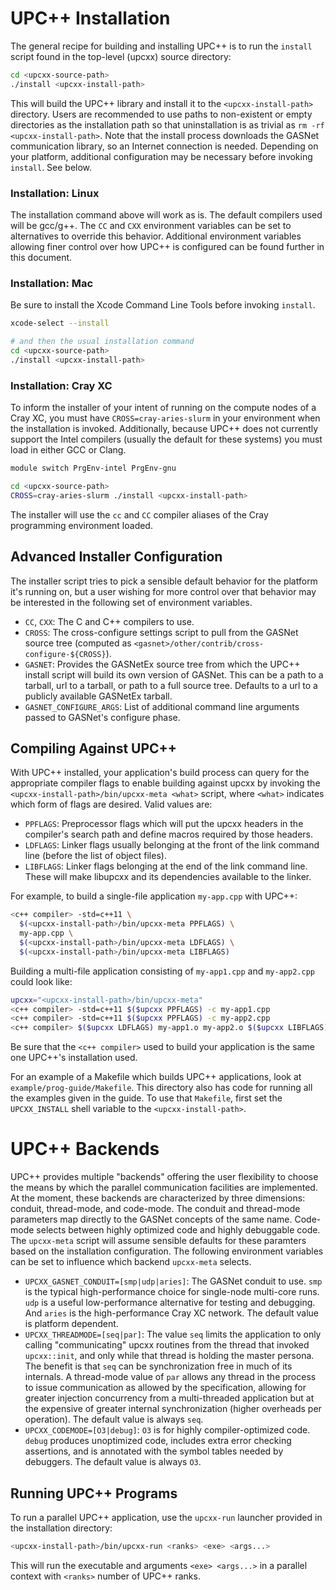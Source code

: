 # UPC\+\+ Installation #

The general recipe for building and installing UPC\+\+ is to run the
`install` script found in the top-level (upcxx) source directory:

```bash
cd <upcxx-source-path>
./install <upcxx-install-path>
```

This will build the UPC\+\+ library and install it to the 
`<upcxx-install-path>` directory. Users are recommended to use paths to 
non-existent or empty directories as the installation path so that 
uninstallation is as trivial as `rm -rf <upcxx-install-path>`.  Note 
that the install process downloads the GASNet communication library, so 
an Internet connection is needed. Depending on your platform, 
additional configuration may be necessary before invoking `install`. 
See below.

### Installation: Linux ###

The installation command above will work as is. The default compilers 
used will be gcc/g++. The `CC` and `CXX` environment variables can be 
set to alternatives to override this behavior. Additional environment 
variables allowing finer control over how UPC\+\+ is configured can be 
found further in this document.

### Installation: Mac ###

Be sure to install the Xcode Command Line Tools before invoking
`install`.

```bash
xcode-select --install

# and then the usual installation command
cd <upcxx-source-path>
./install <upcxx-install-path>
```

### Installation: Cray XC ###

To inform the installer of your intent of running on the compute nodes 
of a Cray XC, you must have `CROSS=cray-aries-slurm` in your 
environment when the installation is invoked. Additionally, because 
UPC\+\+ does not currently support the Intel compilers (usually the 
default for these systems) you must load in either GCC or Clang.

```bash
module switch PrgEnv-intel PrgEnv-gnu

cd <upcxx-source-path>
CROSS=cray-aries-slurm ./install <upcxx-install-path>
```

The installer will use the `cc` and `CC` compiler aliases of the Cray
programming environment loaded.

## Advanced Installer Configuration ##

The installer script tries to pick a sensible default behavior for the
platform it's running on, but a user wishing for more control over that
behavior may be interested in the following set of environment
variables.

* `CC`, `CXX`: The C and C\+\+ compilers to use.
* `CROSS`: The cross-configure settings script to pull from the GASNet 
  source tree (computed as 
`<gasnet>/other/contrib/cross-configure-${CROSS}`).
* `GASNET`: Provides the GASNetEx source tree from which the UPC\+\+ 
  install script will build its own version of GASNet. This can be a 
  path to a tarball, url to a tarball, or path to a full source tree. 
  Defaults to a url to a publicly available GASNetEx tarball.
* `GASNET_CONFIGURE_ARGS`: List of additional command line arguments
  passed to GASNet's configure phase.

## Compiling Against UPC\+\+ ##

With UPC\+\+ installed, your application's build process can query for
the appropriate compiler flags to enable building against upcxx by
invoking the `<upcxx-install-path>/bin/upcxx-meta <what>` script, where
`<what>` indicates which form of flags are desired. Valid values are:

* `PPFLAGS`: Preprocessor flags which will put the upcxx headers in 
  the compiler's search path and define macros required by those 
  headers.
* `LDFLAGS`: Linker flags usually belonging at the front of the link
  command line (before the list of object files).
* `LIBFLAGS`: Linker flags belonging at the end of the link command
  line. These will make libupcxx and its dependencies available to
  the linker.

For example, to build a single-file application `my-app.cpp` with
UPC\+\+:

```bash
<c++ compiler> -std=c++11 \
  $(<upcxx-install-path>/bin/upcxx-meta PPFLAGS) \
  my-app.cpp \
  $(<upcxx-install-path>/bin/upcxx-meta LDFLAGS) \
  $(<upcxx-install-path>/bin/upcxx-meta LIBFLAGS)
```

Building a multi-file application consisting of `my-app1.cpp` and
`my-app2.cpp` could look like:

```bash
upcxx="<upcxx-install-path>/bin/upcxx-meta"
<c++ compiler> -std=c++11 $($upcxx PPFLAGS) -c my-app1.cpp
<c++ compiler> -std=c++11 $($upcxx PPFLAGS) -c my-app2.cpp
<c++ compiler> $($upcxx LDFLAGS) my-app1.o my-app2.o $($upcxx LIBFLAGS)
```

Be sure that the `<c++ compiler>` used to build your application is the
same one UPC\+\+'s installation used.

For an example of a Makefile which builds UPC++ applications, look at
`example/prog-guide/Makefile`. This directory also has code for running
all the examples given in the guide. To use that `Makefile`, first set
the `UPCXX_INSTALL` shell variable to the `<upcxx-install-path>`.

# UPC\+\+ Backends #

UPC\+\+ provides multiple "backends" offering the user flexibility to 
choose the means by which the parallel communication facilities are 
implemented. At the moment, these backends are characterized by three 
dimensions: conduit, thread-mode, and code-mode. The conduit and 
thread-mode parameters map directly to the GASNet concepts of the same 
name. Code-mode selects between highly optimized code and highly 
debuggable code. The `upcxx-meta` script will assume sensible defaults 
for these paramters based on the installation configuration. The 
following environment variables can be set to influence which backend 
`upcxx-meta` selects.

* `UPCXX_GASNET_CONDUIT=[smp|udp|aries]`: The GASNet conduit to use. 
  `smp` is the typical high-performance choice for single-node 
  multi-core runs. `udp` is a useful low-performance alternative for 
  testing and debugging. And `aries` is the high-performance Cray XC 
  network. The default value is platform dependent.
* `UPCXX_THREADMODE=[seq|par]`: The value `seq` limits the 
  application to only calling "communicating" upcxx routines from the 
  thread that invoked `upcxx::init`, and only while that thread is 
  holding the master persona. The benefit is that `seq` can be 
  synchronization free in much of its internals. A thread-mode value of 
  `par` allows any thread in the process to issue communication as 
  allowed by the specification, allowing for greater injection 
  concurrency from a multi-threaded application but at the expensive of 
  greater internal synchronization (higher overheads per operation). 
  The default value is always `seq`.
* `UPCXX_CODEMODE=[O3|debug]`: `O3` is for highly compiler-optimized 
  code. `debug` produces unoptimized code, includes extra error 
  checking assertions, and is annotated with the symbol tables needed 
  by debuggers. The default value is always `O3`.

## Running UPC\+\+ Programs ##

To run a parallel UPC\+\+ application, use the `upcxx-run` launcher
provided in the installation directory:

```bash
<upcxx-install-path>/bin/upcxx-run <ranks> <exe> <args...>
```

This will run the executable and arguments `<exe> <args...>` in a 
parallel context with `<ranks>` number of UPC\+\+ ranks.
